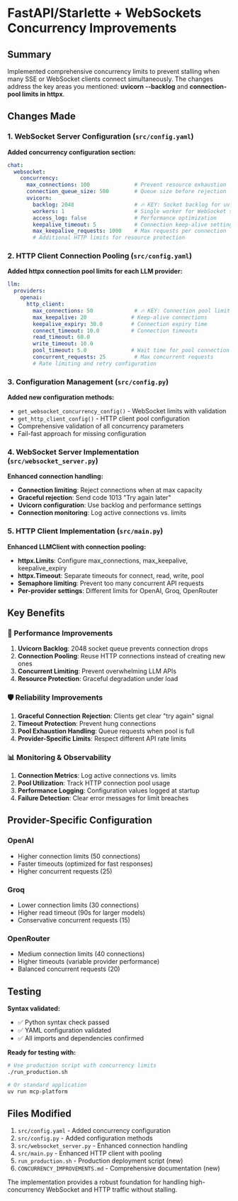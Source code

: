 # FastAPI/Starlette + WebSockets Concurrency Improvements

## Summary

Implemented comprehensive concurrency limits to prevent stalling when many SSE or WebSocket clients connect simultaneously. The changes address the key areas you mentioned: **uvicorn --backlog** and **connection-pool limits in httpx**.

## Changes Made

### 1. WebSocket Server Configuration (`src/config.yaml`)

**Added concurrency configuration section:**
```yaml
chat:
  websocket:
    concurrency:
      max_connections: 100              # Prevent resource exhaustion
      connection_queue_size: 500        # Queue size before rejection
      uvicorn:
        backlog: 2048                   # 🔥 KEY: Socket backlog for uvicorn
        workers: 1                      # Single worker for WebSocket state
        access_log: false               # Performance optimization
        keepalive_timeout: 5            # Connection keep-alive settings
        max_keepalive_requests: 1000    # Max requests per connection
        # Additional HTTP limits for resource protection
```

### 2. HTTP Client Connection Pooling (`src/config.yaml`)

**Added httpx connection pool limits for each LLM provider:**
```yaml
llm:
  providers:
    openai:
      http_client:
        max_connections: 50             # 🔥 KEY: Connection pool limit
        max_keepalive: 20              # Keep-alive connections
        keepalive_expiry: 30.0         # Connection expiry time
        connect_timeout: 10.0          # Connection timeouts
        read_timeout: 60.0             
        write_timeout: 10.0            
        pool_timeout: 5.0              # Wait time for pool connection
        concurrent_requests: 25         # Max concurrent requests
        # Rate limiting and retry configuration
```

### 3. Configuration Management (`src/config.py`)

**Added new configuration methods:**
- `get_websocket_concurrency_config()` - WebSocket limits with validation
- `get_http_client_config()` - HTTP client pool configuration
- Comprehensive validation of all concurrency parameters
- Fail-fast approach for missing configuration

### 4. WebSocket Server Implementation (`src/websocket_server.py`)

**Enhanced connection handling:**
- **Connection limiting**: Reject connections when at max capacity
- **Graceful rejection**: Send code 1013 "Try again later"
- **Uvicorn configuration**: Use backlog and performance settings
- **Connection monitoring**: Log active connections vs. limits

### 5. HTTP Client Implementation (`src/main.py`)

**Enhanced LLMClient with connection pooling:**
- **httpx.Limits**: Configure max_connections, max_keepalive, keepalive_expiry
- **httpx.Timeout**: Separate timeouts for connect, read, write, pool
- **Semaphore limiting**: Prevent too many concurrent API requests
- **Per-provider settings**: Different limits for OpenAI, Groq, OpenRouter

## Key Benefits

### 🚀 Performance Improvements

1. **Uvicorn Backlog**: 2048 socket queue prevents connection drops
2. **Connection Pooling**: Reuse HTTP connections instead of creating new ones
3. **Concurrent Limiting**: Prevent overwhelming LLM APIs
4. **Resource Protection**: Graceful degradation under load

### 🛡️ Reliability Improvements

1. **Graceful Connection Rejection**: Clients get clear "try again" signal
2. **Timeout Protection**: Prevent hung connections
3. **Pool Exhaustion Handling**: Queue requests when pool is full
4. **Provider-Specific Limits**: Respect different API rate limits

### 📊 Monitoring & Observability

1. **Connection Metrics**: Log active connections vs. limits
2. **Pool Utilization**: Track HTTP connection pool usage
3. **Performance Logging**: Configuration values logged at startup
4. **Failure Detection**: Clear error messages for limit breaches

## Provider-Specific Configuration

### OpenAI
- Higher connection limits (50 connections)
- Faster timeouts (optimized for fast responses)
- Higher concurrent requests (25)

### Groq
- Lower connection limits (30 connections) 
- Higher read timeout (90s for larger models)
- Conservative concurrent requests (15)

### OpenRouter
- Medium connection limits (40 connections)
- Higher timeouts (variable provider performance)
- Balanced concurrent requests (20)

## Testing

**Syntax validated:**
- ✅ Python syntax check passed
- ✅ YAML configuration validated
- ✅ All imports and dependencies confirmed

**Ready for testing with:**
```bash
# Use production script with concurrency limits
./run_production.sh

# Or standard application
uv run mcp-platform
```

## Files Modified

1. `src/config.yaml` - Added concurrency configuration
2. `src/config.py` - Added configuration methods
3. `src/websocket_server.py` - Enhanced connection handling
4. `src/main.py` - Enhanced HTTP client with pooling
5. `run_production.sh` - Production deployment script (new)
6. `CONCURRENCY_IMPROVEMENTS.md` - Comprehensive documentation (new)

The implementation provides a robust foundation for handling high-concurrency WebSocket and HTTP traffic without stalling.
